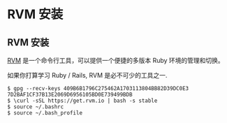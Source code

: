 # RVM 安装
 
 ## RVM 安装
 
[RVM](https://rvm.io/) 是一个命令行工具，可以提供一个便捷的多版本 Ruby 环境的管理和切换。

如果你打算学习 Ruby / Rails, RVM 是必不可少的工具之一.

```
$ gpg --recv-keys 409B6B1796C275462A1703113804BB82D39DC0E3  7D2BAF1CF37B13E2069D6956105BD0E739499BDB
$ \curl -sSL https://get.rvm.io | bash -s stable
$ source ~/.bashrc
$ source ~/.bash_profile
```